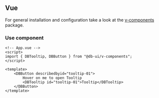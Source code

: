 <!--
SPDX-FileCopyrightText: 2025 DB Systel GmbH

SPDX-License-Identifier: Apache-2.0
-->

## Vue

For general installation and configuration take a look at the [v-components](https://www.npmjs.com/package/@db-ui/v-components) package.

### Use component

```vue App.vue
<!-- App.vue -->
<script>
import { DBTooltip, DBButton } from "@db-ui/v-components";
</script>

<template>
	<DBButton describedbyid="tooltip-01">
		Hover on me to open Tooltip
		<DBTooltip id="tooltip-01">Tooltip</DBTooltip>
	</DBButton>
</template>
```
